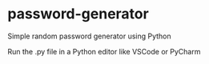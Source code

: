 # password-generator
Simple random password generator using Python

Run the .py file in a Python editor like VSCode or PyCharm
